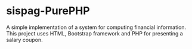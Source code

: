 # sispag-PurePHP
A simple implementation of a system for computing financial information.
This project uses HTML, Bootstrap framework and PHP for presenting a salary coupon.
